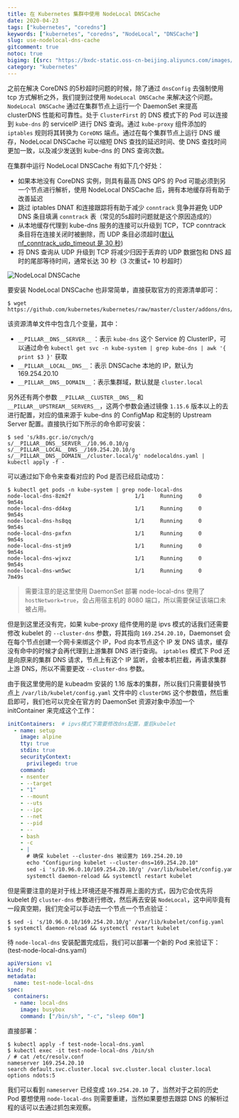 ```yaml
---
title: 在 Kubernetes 集群中使用 NodeLocal DNSCache
date: 2020-04-23
tags: ["kubernetes", "coredns"]
keywords: ["kubernetes", "coredns", "NodeLocal", "DNSCache"]
slug: use-nodelocal-dns-cache
gitcomment: true
notoc: true
bigimg: [{src: "https://bxdc-static.oss-cn-beijing.aliyuncs.com/images/20200423130200.png", desc: "Cairns City QLD, Australia"}]
category: "kubernetes"
---
```

之前在解决 CoreDNS 的5秒超时问题的时候，除了通过 `dnsConfig` 去强制使用 tcp 方式解析之外，我们提到过使用 `NodeLocal DNSCache` 来解决这个问题。`NodeLocal DNSCache` 通过在集群节点上运行一个 DaemonSet 来提高 clusterDNS 性能和可靠性。处于 `ClusterFirst` 的 DNS 模式下的 Pod 可以连接到 `kube-dns` 的 serviceIP 进行 DNS 查询。通过 `kube-proxy` 组件添加的 `iptables` 规则将其转换为 `CoreDNS` 端点。通过在每个集群节点上运行 DNS 缓存，NodeLocal DNSCache 可以缩短 DNS 查找的延迟时间、使 DNS 查找时间更加一致，以及减少发送到 kube-dns 的 DNS 查询次数。

<!--more-->

在集群中运行 NodeLocal DNSCache 有如下几个好处：

* 如果本地没有 CoreDNS 实例，则具有最高 DNS QPS 的 Pod 可能必须到另一个节点进行解析，使用 NodeLocal DNSCache 后，拥有本地缓存将有助于改善延迟
* 跳过 iptables DNAT 和连接跟踪将有助于减少 `conntrack` 竞争并避免 UDP DNS 条目填满 `conntrack` 表（常见的5s超时问题就是这个原因造成的）
* 从本地缓存代理到 kube-dns 服务的连接可以升级到 TCP，TCP conntrack 条目将在连接关闭时被删除，而 UDP 条目必须超时([默认 nf_conntrack_udp_timeout 是 30 秒](https://www.kernel.org/doc/Documentation/networking/nf_conntrack-sysctl.txt))
* 将 DNS 查询从 UDP 升级到 TCP 将减少归因于丢弃的 UDP 数据包和 DNS 超时的尾部等待时间，通常长达 30 秒（3 次重试+ 10 秒超时）


![NodeLocal DNSCache](https://bxdc-static.oss-cn-beijing.aliyuncs.com/images/20200423111434.png)

要安装 NodeLocal DNSCache 也非常简单，直接获取官方的资源清单即可：
```shell
$ wget https://github.com/kubernetes/kubernetes/raw/master/cluster/addons/dns/nodelocaldns/nodelocaldns.yaml
```

该资源清单文件中包含几个变量，其中：

* `__PILLAR__DNS__SERVER__` ：表示 `kube-dns` 这个 Service 的 ClusterIP，可以通过命令 `kubectl get svc -n kube-system | grep kube-dns | awk '{ print $3 }'` 获取
* `__PILLAR__LOCAL__DNS__`：表示 DNSCache 本地的 IP，默认为 169.254.20.10
* `__PILLAR__DNS__DOMAIN__`：表示集群域，默认就是 `cluster.local`

另外还有两个参数 `__PILLAR__CLUSTER__DNS__` 和 `__PILLAR__UPSTREAM__SERVERS__`，这两个参数会通过镜像 `1.15.6` 版本以上的去进行配置，对应的值来源于 kube-dns 的 ConfigMap 和定制的 Upstream Server 配置。直接执行如下所示的命令即可安装：
```shell
$ sed 's/k8s.gcr.io/cnych/g
s/__PILLAR__DNS__SERVER__/10.96.0.10/g
s/__PILLAR__LOCAL__DNS__/169.254.20.10/g
s/__PILLAR__DNS__DOMAIN__/cluster.local/g' nodelocaldns.yaml |
kubectl apply -f -
```

可以通过如下命令来查看对应的 Pod 是否已经启动成功：
```shell
$ kubectl get pods -n kube-system | grep node-local-dns
node-local-dns-8zm2f                    1/1     Running     0          9m54s
node-local-dns-dd4xg                    1/1     Running     0          9m54s
node-local-dns-hs8qq                    1/1     Running     0          9m54s
node-local-dns-pxfxn                    1/1     Running     0          9m54s
node-local-dns-stjm9                    1/1     Running     0          9m54s
node-local-dns-wjxvz                    1/1     Running     0          9m54s
node-local-dns-wn5wc                    1/1     Running     0          7m49s
```

> 需要注意的是这里使用 DaemonSet 部署 node-local-dns 使用了 `hostNetwork=true`，会占用宿主机的 8080 端口，所以需要保证该端口未被占用。

但是到这里还没有完，如果 kube-proxy 组件使用的是 ipvs 模式的话我们还需要修改 kubelet 的 `--cluster-dns` 参数，将其指向 `169.254.20.10`，Daemonset 会在每个节点创建一个网卡来绑这个 IP，Pod 向本节点这个 IP 发 DNS 请求，缓存没有命中的时候才会再代理到上游集群 DNS 进行查询。
`iptables` 模式下 Pod 还是向原来的集群 DNS 请求，节点上有这个 IP 监听，会被本机拦截，再请求集群上游 DNS，所以不需要更改 `--cluster-dns` 参数。

<!--adsense-text-->

由于我这里使用的是 kubeadm 安装的 1.16 版本的集群，所以我们只需要替换节点上 `/var/lib/kubelet/config.yaml` 文件中的 `clusterDNS` 这个参数值，然后重启即可，我们也可以完全在官方的 DaemonSet 资源对象中添加一个 initContainer 来完成这个工作：
```yaml
initContainers:  # ipvs模式下需要修改dns配置，重启kubelet
  - name: setup
    image: alpine
    tty: true
    stdin: true
    securityContext:
      privileged: true
    command:
    - nsenter
    - --target
    - "1"
    - --mount
    - --uts
    - --ipc
    - --net
    - --pid
    - --
    - bash
    - -c
    - |
      # 确保 kubelet --cluster-dns 被设置为 169.254.20.10
      echo "Configuring kubelet --cluster-dns=169.254.20.10"
      sed -i 's/10.96.0.10/169.254.20.10/g' /var/lib/kubelet/config.yaml
      systemctl daemon-reload && systemctl restart kubelet
```

但是需要注意的是对于线上环境还是不推荐用上面的方式，因为它会优先将 kubelet 的 `cluster-dns` 参数进行修改，然后再去安装 `NodeLocal`，这中间毕竟有一段真空期，我们完全可以手动去一个节点一个节点验证：
```shell
$ sed -i 's/10.96.0.10/169.254.20.10/g' /var/lib/kubelet/config.yaml
$ systemctl daemon-reload && systemctl restart kubelet
```

待 `node-local-dns` 安装配置完成后，我们可以部署一个新的 Pod 来验证下：(test-node-local-dns.yaml)
```yaml
apiVersion: v1
kind: Pod
metadata:
  name: test-node-local-dns
spec:
  containers:
  - name: local-dns
    image: busybox
    command: ["/bin/sh", "-c", "sleep 60m"]
```

直接部署：
```shell
$ kubectl apply -f test-node-local-dns.yaml
$ kubectl exec -it test-node-local-dns /bin/sh
/ # cat /etc/resolv.conf
nameserver 169.254.20.10
search default.svc.cluster.local svc.cluster.local cluster.local
options ndots:5
```

我们可以看到 `nameserver` 已经变成 `169.254.20.10` 了，当然对于之前的历史 Pod 要想使用 `node-local-dns` 则需要重建，当然如果要想去跟踪 DNS 的解析过程的话可以去通过抓包来观察。

<!--adsense-self-->
